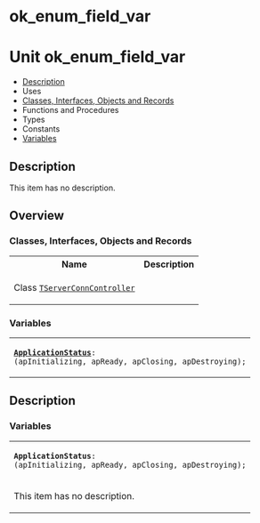 # ok\_enum\_field\_var


# Unit ok\_enum\_field\_var

- [Description](#PasDoc-Description)
- Uses
- [Classes, Interfaces, Objects and Records](#PasDoc-Classes)
- Functions and Procedures
- Types
- Constants
- [Variables](#PasDoc-Variables)

<span id="PasDoc-Description"/>

## Description
This item has no description.

<span id="PasDoc-Uses"/>

## Overview

### Classes, Interfaces, Objects and Records
<span id="PasDoc-Classes"/>


<table>
<tr class="listheader">
<th class="itemname">Name</th>
<th class="itemdesc">Description</th>
</tr>
<tr>

<td>

Class&nbsp;[`TServerConnController`](ok_enum_field_var.TServerConnController.md)
</td>

<td>

&nbsp;
</td>
</tr>
</table>

### Variables
<span id="PasDoc-Variables"/>


<table>
<tr>

<td>

<code><strong><a href="ok_enum_field_var.md#ApplicationStatus">ApplicationStatus</a></strong>: (apInitializing, apReady, apClosing, apDestroying);</code>
</td>
</tr>
</table>

## Description

### Variables

<table>
<tr>

<td>

<span id="ApplicationStatus"/><code><strong>ApplicationStatus</strong>: (apInitializing, apReady, apClosing, apDestroying);</code>
</td>
</tr>
<tr><td colspan="1">

This item has no description.



</td></tr>
</table>
